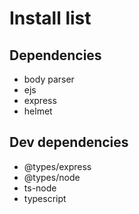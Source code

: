 # Install list

## Dependencies
- body parser
- ejs
- express
- helmet

## Dev dependencies
- @types/express
- @types/node
- ts-node
- typescript